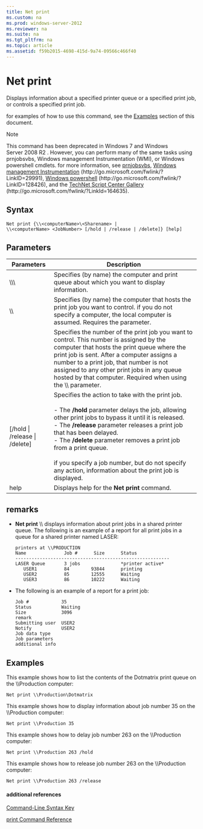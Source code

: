 ```yaml
---
title: Net print
ms.custom: na
ms.prod: windows-server-2012
ms.reviewer: na
ms.suite: na
ms.tgt_pltfrm: na
ms.topic: article
ms.assetid: f59b2015-4698-415d-9a74-09566c466f40
---
```

# Net print
Displays information about a specified printer queue or a specified print job, or controls a specified print job.

for examples of how to use this command, see the [Examples](#BKMK_examples) section of this document.

> [!NOTE]
> This command has been deprecated in  Windows 7  and  Windows Server 2008 R2 . However, you can perform many of the same tasks using prnjobsvbs, Windows management Instrumentation \(WMI\), or Windows powershell cmdlets. for more information, see [prnjobsvbs](prnjobsvbs.md), [Windows management Instrumentation](http://go.microsoft.com/fwlink/?LinkID=29991) \(http:\/\/go.microsoft.com\/fwlink\/?LinkID\=29991\), [Windows powershell](http://go.microsoft.com/fwlink/?LinkID=128426) \(http:\/\/go.microsoft.com\/fwlink\/?LinkID\=128426\), and the [TechNet Script Center Gallery](http://go.microsoft.com/fwlink/?LinkId=164635) \(http:\/\/go.microsoft.com\/fwlink\/?LinkId\=164635\).

## Syntax

```
Net print {\\<computerName>\<Sharename> | 
\\<computerName> <JobNumber> [/hold | /release | /delete]} [help]
```

## Parameters

|Parameters|Description|
|--------------|---------------|
|\\\\<computerName>\\<Sharename>|Specifies \(by name\) the computer and print queue about which you want to display information.|
|\\\\<computerName>|Specifies \(by name\) the computer that hosts the print job you want to control. if you do not specify a computer, the local computer is assumed. Requires the <JobNumber> parameter.|
|<JobNumber>|Specifies the number of the print job you want to control. This number is assigned by the computer that hosts the print queue where the print job is sent. After a computer assigns a number to a print job, that number is not assigned to any other print jobs in any queue hosted by that computer. Required when using the \\\\<computerName> parameter.|
|\[\/hold &#124; \/release &#124; \/delete\]|Specifies the action to take with the print job.<br /><br />-   The **\/hold** parameter delays the job, allowing other print jobs to bypass it until it is released.<br />-   The **\/release** parameter releases a print job that has been delayed.<br />-   The **\/delete** parameter removes a print job from a print queue.<br /><br />if you specify a job number, but do not specify any action, information about the print job is displayed.|
|help|Displays help for the **Net print** command.|

## remarks

-   **Net print** \\\\<computerName> displays information about print jobs in a shared printer queue. The following is an example of a report for all print jobs in a queue for a shared printer named LASER:

    ```
    printers at \\PRODUCTION
    Name              Job #      Size      Status
    ---------------------------------------------------------
    LASER Queue       3 jobs               *printer active*
       USER1          84        93844      printing
       USER2          85        12555      Waiting
       USER3          86        10222      Waiting
    ```

-   The following is an example of a report for a print job:

    ```
    Job #            35
    Status           Waiting
    Size             3096
    remark
    Submitting user  USER2
    Notify           USER2
    Job data type
    Job parameters
    additional info
    ```

## <a name="BKMK_examples"></a>Examples
This example shows how to list the contents of the Dotmatrix print queue on the \\\\Production computer:

```
Net print \\Production\Dotmatrix 
```

This example shows how to display information about job number 35 on the \\\\Production computer:

```
Net print \\Production 35 
```

This example shows how to delay job number 263 on the \\\\Production computer:

```
Net print \\Production 263 /hold 
```

This example shows how to release job number 263 on the \\\\Production computer:

```
Net print \\Production 263 /release 
```

#### additional references
[Command-Line Syntax Key](commandline-syntax-key.md)

[print Command Reference](commands-by-server-role/print-command-reference.md)


